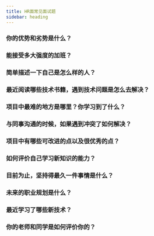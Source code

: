 ```yaml
---
title: HR面常见面试题
sidebar: heading
---
```


### 你的优势和劣势是什么？
### 能接受多大强度的加班？
### 简单描述一下自己是怎么样的人？
### 最近阅读哪些技术书籍，遇到技术问题是怎么去解决？
### 项目中最难的地方是哪里？你学习到了什么？
### 与同事沟通的时候，如果遇到冲突了如何解决？
### 项目中有哪些可改进的点以及很优秀的点？
### 如何评价自己学习新知识的能力？
### 目前为止，坚持得最久一件事情是什么？
### 未来的职业规划是什么？
### 最近学习了哪些新技术？
### 你的老师和同学是如何评价你的？